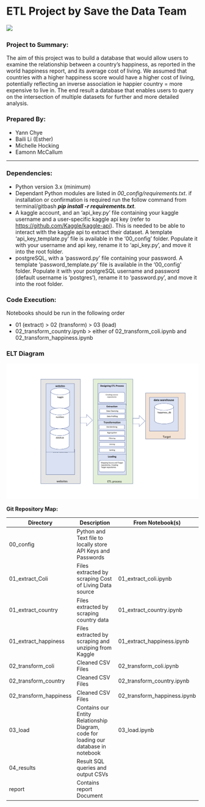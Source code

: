 ETL Project by Save the Data Team
===============

![](https://whatphone.com.au/assets/2018/02/data-840x630.jpg)

### Project to Summary:

The aim of this project was to build a database that would allow users to examine the relationship between a country’s happiness, as reported in the world happiness report, and its average cost of living.  We assumed that countries with a higher happiness score would have a higher cost of living, potentially reflecting an inverse association ie happier country = more expensive to live in. The end result a database that enables users to query on the intersection of multiple datasets for further and more detailed analysis.   

### Prepared By:

* Yann Chye
* Baili Li (Esther)
* Michelle Hocking
* Eamonn McCallum
***

### Dependencies:
* Python version 3.x (minimum)
* Dependant Python modules are listed in *00_config/requirements.txt*. if installation or confirmation is required run the follow command from terminal/gitbash
 ***pip install -r requirements.txt***.
* A kaggle account, and an ‘api_key.py’ file containing your kaggle username and a user-specific kaggle api key (refer to https://github.com/Kaggle/kaggle-api). This is needed to be able to interact with the kaggle api to extract their dataset. A template ‘api_key_template.py’ file is available in the ‘00_config’ folder. Populate it with your username and api key, rename it to ‘api_key.py’, and move it into the root folder.
* postgreSQL, with a ‘password.py’ file containing your password. A template ‘password_template.py’ file is available in the ‘00_config’ folder. Populate it with your postgreSQL username and password (default username is ‘postgres’), rename it to ‘password.py’, and move it into the root folder.

### Code Execution:
Notebooks should be run in the following order 
  * 01 (extract) > 02 (transform) > 03 (load) 
  * 02_transform_country.ipynb > either of 02_transform_coli.ipynb and 02_transform_happiness.ipynb

### ELT Diagram
  ![](STD_ETL_diag.png)

**Git Repository Map:**

| Directory | Description | From Notebook(s)
| --------  | ------------------- | ------------------- | 
| 00_config | Python and Text file to locally store API Keys and Passwords |  |
| 01_extract_Coli| Files extracted by scraping Cost of Living Data source| 01_extract_coli.ipynb |
| 01_extract_country | Files extracted by scraping country data|01_extract_country.ipynb | 
| 01_extract_happiness | Files extracted by scraping and unziping from Kaggle | 01_extract_happiness.ipynb| 
| 02_transform_coli | Cleaned CSV Files  | 02_transform_coli.ipynb| 
| 02_transform_country | Cleaned CSV Files | 02_transform_country.ipynb| 
| 02_transform_happiness | Cleaned CSV Files | 02_transform_happiness.ipynb | 
| 03_load | Contains our Entity Relationship Diagram, code for loading our database in notebook | 03_load.ipynb | 
| 04_results | Result SQL queries and output CSVs  |  | 
| report | Contains report Document  |  | 


  

  
